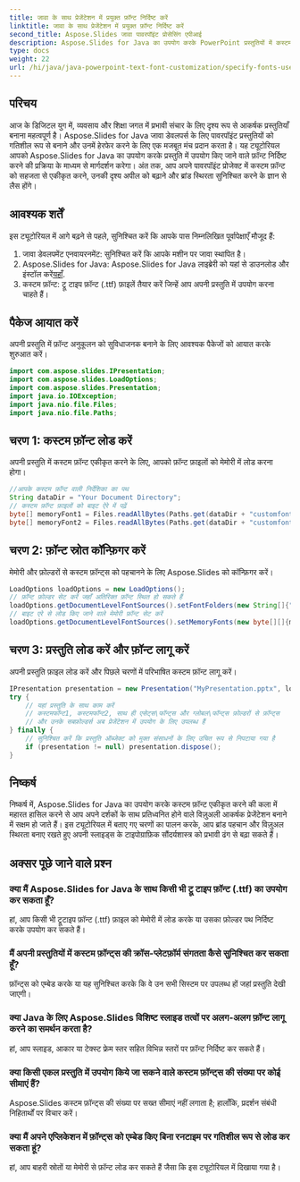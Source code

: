 ```yaml
---
title: जावा के साथ प्रेजेंटेशन में प्रयुक्त फ़ॉन्ट निर्दिष्ट करें
linktitle: जावा के साथ प्रेजेंटेशन में प्रयुक्त फ़ॉन्ट निर्दिष्ट करें
second_title: Aspose.Slides जावा पावरपॉइंट प्रोसेसिंग एपीआई
description: Aspose.Slides for Java का उपयोग करके PowerPoint प्रस्तुतियों में कस्टम फ़ॉन्ट निर्दिष्ट करना सीखें। अपनी स्लाइड्स को अद्वितीय टाइपोग्राफी के साथ सहजता से बेहतर बनाएँ।
type: docs
weight: 22
url: /hi/java/java-powerpoint-text-font-customization/specify-fonts-used-presentation-java/
---
```

## परिचय
आज के डिजिटल युग में, व्यवसाय और शिक्षा जगत में प्रभावी संचार के लिए दृश्य रूप से आकर्षक प्रस्तुतियाँ बनाना महत्वपूर्ण है। Aspose.Slides for Java जावा डेवलपर्स के लिए पावरपॉइंट प्रस्तुतियों को गतिशील रूप से बनाने और उनमें हेरफेर करने के लिए एक मजबूत मंच प्रदान करता है। यह ट्यूटोरियल आपको Aspose.Slides for Java का उपयोग करके प्रस्तुति में उपयोग किए जाने वाले फ़ॉन्ट निर्दिष्ट करने की प्रक्रिया के माध्यम से मार्गदर्शन करेगा। अंत तक, आप अपने पावरपॉइंट प्रोजेक्ट में कस्टम फ़ॉन्ट को सहजता से एकीकृत करने, उनकी दृश्य अपील को बढ़ाने और ब्रांड स्थिरता सुनिश्चित करने के ज्ञान से लैस होंगे।
## आवश्यक शर्तें
इस ट्यूटोरियल में आगे बढ़ने से पहले, सुनिश्चित करें कि आपके पास निम्नलिखित पूर्वापेक्षाएँ मौजूद हैं:
1. जावा डेवलपमेंट एनवायरनमेंट: सुनिश्चित करें कि आपके मशीन पर जावा स्थापित है।
2.  Aspose.Slides for Java: Aspose.Slides for Java लाइब्रेरी को यहां से डाउनलोड और इंस्टॉल करें[यहाँ](https://releases.aspose.com/slides/java/).
3. कस्टम फ़ॉन्ट: ट्रू टाइप फ़ॉन्ट (.ttf) फ़ाइलें तैयार करें जिन्हें आप अपनी प्रस्तुति में उपयोग करना चाहते हैं।

## पैकेज आयात करें
अपनी प्रस्तुति में फ़ॉन्ट अनुकूलन को सुविधाजनक बनाने के लिए आवश्यक पैकेजों को आयात करके शुरुआत करें।
```java
import com.aspose.slides.IPresentation;
import com.aspose.slides.LoadOptions;
import com.aspose.slides.Presentation;
import java.io.IOException;
import java.nio.file.Files;
import java.nio.file.Paths;
```
## चरण 1: कस्टम फ़ॉन्ट लोड करें
अपनी प्रस्तुति में कस्टम फ़ॉन्ट एकीकृत करने के लिए, आपको फ़ॉन्ट फ़ाइलों को मेमोरी में लोड करना होगा।
```java
//आपके कस्टम फ़ॉन्ट वाली निर्देशिका का पथ
String dataDir = "Your Document Directory";
// कस्टम फ़ॉन्ट फ़ाइलों को बाइट ऐरे में पढ़ें
byte[] memoryFont1 = Files.readAllBytes(Paths.get(dataDir + "customfonts\\CustomFont1.ttf"));
byte[] memoryFont2 = Files.readAllBytes(Paths.get(dataDir + "customfonts\\CustomFont2.ttf"));
```
## चरण 2: फ़ॉन्ट स्रोत कॉन्फ़िगर करें
मेमोरी और फ़ोल्डरों से कस्टम फ़ॉन्ट्स को पहचानने के लिए Aspose.Slides को कॉन्फ़िगर करें।
```java
LoadOptions loadOptions = new LoadOptions();
// फ़ॉन्ट फ़ोल्डर सेट करें जहाँ अतिरिक्त फ़ॉन्ट स्थित हो सकते हैं
loadOptions.getDocumentLevelFontSources().setFontFolders(new String[]{"assets\\fonts", "global\\fonts"});
// बाइट एरे से लोड किए जाने वाले मेमोरी फ़ॉन्ट सेट करें
loadOptions.getDocumentLevelFontSources().setMemoryFonts(new byte[][]{memoryFont1, memoryFont2});
```
## चरण 3: प्रस्तुति लोड करें और फ़ॉन्ट लागू करें
अपनी प्रस्तुति फ़ाइल लोड करें और पिछले चरणों में परिभाषित कस्टम फ़ॉन्ट लागू करें।
```java
IPresentation presentation = new Presentation("MyPresentation.pptx", loadOptions);
try {
    // यहां प्रस्तुति के साथ काम करें
    // कस्टमफॉन्ट1, कस्टमफॉन्ट2, साथ ही एसेट्स\फॉन्ट्स और ग्लोबल\फॉन्ट्स फ़ोल्डरों से फ़ॉन्ट्स
    // और उनके सबफ़ोल्डर्स अब प्रेजेंटेशन में उपयोग के लिए उपलब्ध हैं
} finally {
    // सुनिश्चित करें कि प्रस्तुति ऑब्जेक्ट को मुक्त संसाधनों के लिए उचित रूप से निपटाया गया है
    if (presentation != null) presentation.dispose();
}
```

## निष्कर्ष
निष्कर्ष में, Aspose.Slides for Java का उपयोग करके कस्टम फ़ॉन्ट एकीकृत करने की कला में महारत हासिल करने से आप अपने दर्शकों के साथ प्रतिध्वनित होने वाले विज़ुअली आकर्षक प्रेजेंटेशन बनाने में सक्षम हो जाते हैं। इस ट्यूटोरियल में बताए गए चरणों का पालन करके, आप ब्रांड पहचान और विज़ुअल स्थिरता बनाए रखते हुए अपनी स्लाइड्स के टाइपोग्राफ़िक सौंदर्यशास्त्र को प्रभावी ढंग से बढ़ा सकते हैं।

## अक्सर पूछे जाने वाले प्रश्न
### क्या मैं Aspose.Slides for Java के साथ किसी भी ट्रू टाइप फ़ॉन्ट (.ttf) का उपयोग कर सकता हूँ?
हां, आप किसी भी ट्रूटाइप फ़ॉन्ट (.ttf) फ़ाइल को मेमोरी में लोड करके या उसका फ़ोल्डर पथ निर्दिष्ट करके उपयोग कर सकते हैं।
### मैं अपनी प्रस्तुतियों में कस्टम फ़ॉन्ट्स की क्रॉस-प्लेटफ़ॉर्म संगतता कैसे सुनिश्चित कर सकता हूँ?
फ़ॉन्ट्स को एम्बेड करके या यह सुनिश्चित करके कि वे उन सभी सिस्टम पर उपलब्ध हों जहां प्रस्तुति देखी जाएगी।
### क्या Java के लिए Aspose.Slides विशिष्ट स्लाइड तत्वों पर अलग-अलग फ़ॉन्ट लागू करने का समर्थन करता है?
हां, आप स्लाइड, आकार या टेक्स्ट फ्रेम स्तर सहित विभिन्न स्तरों पर फ़ॉन्ट निर्दिष्ट कर सकते हैं।
### क्या किसी एकल प्रस्तुति में उपयोग किये जा सकने वाले कस्टम फ़ॉन्ट्स की संख्या पर कोई सीमाएं हैं?
Aspose.Slides कस्टम फ़ॉन्ट्स की संख्या पर सख्त सीमाएं नहीं लगाता है; हालाँकि, प्रदर्शन संबंधी निहितार्थों पर विचार करें।
### क्या मैं अपने एप्लिकेशन में फ़ॉन्ट्स को एम्बेड किए बिना रनटाइम पर गतिशील रूप से लोड कर सकता हूं?
हां, आप बाहरी स्रोतों या मेमोरी से फ़ॉन्ट लोड कर सकते हैं जैसा कि इस ट्यूटोरियल में दिखाया गया है।